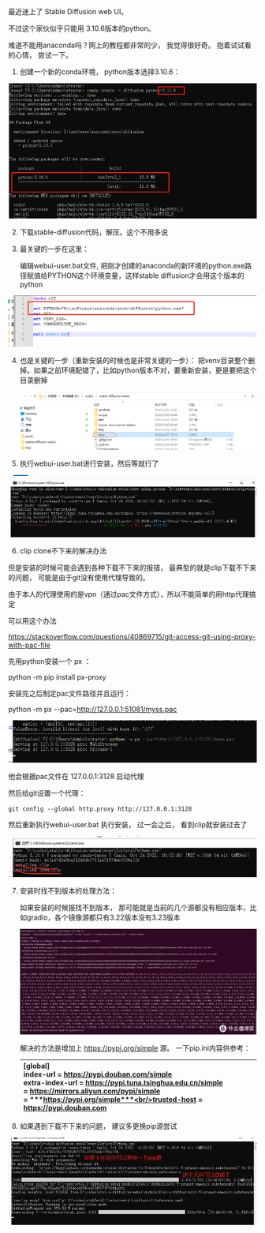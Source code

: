 



最近迷上了 Stable Diffusion web UI。

不过这个家伙似乎只能用 3.10.6版本的python。 

难道不能用anaconda吗？网上的教程都非常的少， 我觉得很好奇。 抱着试试看的心情， 尝试一下。



1) 创建一个新的conda环境， python版本选择3.10.6：

![image-20230327152447570](assets/images/用anaconda配置diffusion环境/image-20230327152447570.png)



2) 下载stable-diffusion代码，解压。这个不用多说

3) 最关键的一步在这里：

   编辑webui-user.bat文件, 把刚才创建的anaconda的新环境的python.exe路径赋值给PYTHON这个环境变量，这样stable diffusion才会用这个版本的python

![image-20230327152343662](assets/images/用anaconda配置diffusion环境/image-20230327152343662.png)

4) 也是关键的一步（重新安装的时候也是非常关键的一步）： 把venv目录整个删掉。如果之前环境配错了，比如python版本不对，要重新安装，更是要把这个目录删掉

   ![image-20230327153207297](assets/images/用anaconda配置diffusion环境/image-20230327153207297.png)



5) 执行webui-user.bat进行安装，然后等就行了

![image-20230327153447557](assets/images/用anaconda配置diffusion环境/image-20230327153447557.png)



6) clip clone不下来的解决办法

但是安装的时候可能会遇到各种下载不下来的报错， 最典型的就是clip下载不下来的问题， 可能是由于git没有使用代理导致的。 

由于本人的代理使用的是vpn（通过pac文件方式），所以不能简单的用http代理搞定

可以用这个办法

https://stackoverflow.com/questions/40869715/git-access-git-using-proxy-with-pac-file

先用python安装一个 px ：

python -m pip install px-proxy

安装完之后制定pac文件路径并且运行： 

python -m px --pac=http://127.0.0.1:51081/myss.pac

![image-20230328180730998](assets/images/用anaconda配置diffusion环境/image-20230328180730998.png)

他会根据pac文件在 127.0.0.1:3128 启动代理

然后给git设置一个代理：

```
git config --global http.proxy http://127.0.0.1:3128
```

然后重新执行webui-user.bat 执行安装， 过一会之后， 看到clip就安装过去了

![image-20230328181219153](assets/images/用anaconda配置diffusion环境/image-20230328181219153.png)



7) 安装时找不到版本的处理方法：

   如果安装的时候报找不到版本， 那可能就是当前的几个源都没有相应版本，比如gradio，各个镜像源都只有3.22版本没有3.23版本

   ![AI 绘画工具stable-diffusion安装教程](assets/images/用anaconda配置diffusion环境/6421a5e54abdf7711.png_e1080.jpg)

   

   解决的方法是增加上 https://pypi.org/simple 源。 一下pip.ini内容供参考：

   | [global]<br/>index-url = https://pypi.douban.com/simple<br/>extra-index-url = https://pypi.tuna.tsinghua.edu.cn/simple<br/>                = https://mirrors.aliyun.com/pypi/simple<br/>                = ***https://pypi.org/simple***<br/>trusted-host = https://pypi.douban.com |
   | ------------------------------------------------------------ |

8) 如果遇到下载不下来的问题， 建议多更换pip源尝试

![image-20230328220509076](assets/images/用anaconda配置diffusion环境/image-20230328220509076.png)





